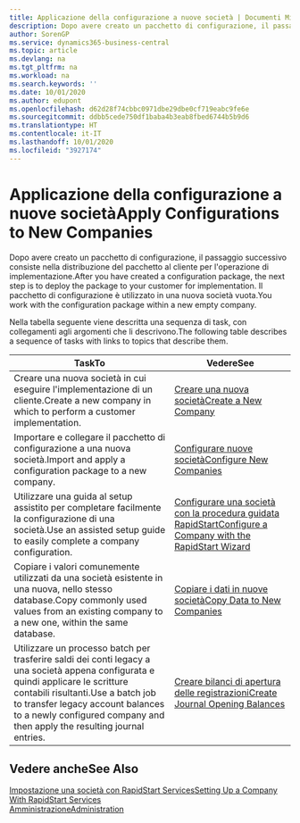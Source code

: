 ```yaml
---
title: Applicazione della configurazione a nuove società | Documenti Microsoft
description: Dopo avere creato un pacchetto di configurazione, il passaggio successivo consiste nella distribuzione del pacchetto al cliente per l'operazione di implementazione. Utilizzare la configurazione con una nuova società vuota.
author: SorenGP
ms.service: dynamics365-business-central
ms.topic: article
ms.devlang: na
ms.tgt_pltfrm: na
ms.workload: na
ms.search.keywords: ''
ms.date: 10/01/2020
ms.author: edupont
ms.openlocfilehash: d62d28f74cbbc0971dbe29dbe0cf719eabc9fe6e
ms.sourcegitcommit: ddbb5cede750df1baba4b3eab8fbed6744b5b9d6
ms.translationtype: HT
ms.contentlocale: it-IT
ms.lasthandoff: 10/01/2020
ms.locfileid: "3927174"
---
```

# <a name="apply-configurations-to-new-companies"></a><span data-ttu-id="4d336-104">Applicazione della configurazione a nuove società</span><span class="sxs-lookup"><span data-stu-id="4d336-104">Apply Configurations to New Companies</span></span>
<span data-ttu-id="4d336-105">Dopo avere creato un pacchetto di configurazione, il passaggio successivo consiste nella distribuzione del pacchetto al cliente per l'operazione di implementazione.</span><span class="sxs-lookup"><span data-stu-id="4d336-105">After you have created a configuration package, the next step is to deploy the package to your customer for implementation.</span></span> <span data-ttu-id="4d336-106">Il pacchetto di configurazione è utilizzato in una nuova società vuota.</span><span class="sxs-lookup"><span data-stu-id="4d336-106">You work with the configuration package within a new empty company.</span></span>  

 <span data-ttu-id="4d336-107">Nella tabella seguente viene descritta una sequenza di task, con collegamenti agli argomenti che li descrivono.</span><span class="sxs-lookup"><span data-stu-id="4d336-107">The following table describes a sequence of tasks with links to topics that describe them.</span></span>

|<span data-ttu-id="4d336-108">**Task**</span><span class="sxs-lookup"><span data-stu-id="4d336-108">**To**</span></span>|<span data-ttu-id="4d336-109">**Vedere**</span><span class="sxs-lookup"><span data-stu-id="4d336-109">**See**</span></span>|  
|------------|-------------|  
|<span data-ttu-id="4d336-110">Creare una nuova società in cui eseguire l'implementazione di un cliente.</span><span class="sxs-lookup"><span data-stu-id="4d336-110">Create a new company in which to perform a customer implementation.</span></span>|[<span data-ttu-id="4d336-111">Creare una nuova società</span><span class="sxs-lookup"><span data-stu-id="4d336-111">Create a New Company</span></span>](admin-how-to-create-a-new-company.md)|  
|<span data-ttu-id="4d336-112">Importare e collegare il pacchetto di configurazione a una nuova società.</span><span class="sxs-lookup"><span data-stu-id="4d336-112">Import and apply a configuration package to a new company.</span></span>|[<span data-ttu-id="4d336-113">Configurare nuove società</span><span class="sxs-lookup"><span data-stu-id="4d336-113">Configure New Companies</span></span>](admin-how-to-configure-new-companies.md)|  
|<span data-ttu-id="4d336-114">Utilizzare una guida al setup assistito per completare facilmente la configurazione di una società.</span><span class="sxs-lookup"><span data-stu-id="4d336-114">Use an assisted setup guide to easily complete a company configuration.</span></span>|[<span data-ttu-id="4d336-115">Configurare una società con la procedura guidata RapidStart</span><span class="sxs-lookup"><span data-stu-id="4d336-115">Configure a Company with the RapidStart Wizard</span></span>](admin-how-to-configure-a-company-with-the-rapidstart-wizard.md)|
|<span data-ttu-id="4d336-116">Copiare i valori comunemente utilizzati da una società esistente in una nuova, nello stesso database.</span><span class="sxs-lookup"><span data-stu-id="4d336-116">Copy commonly used values from an existing company to a new one, within the same database.</span></span>|[<span data-ttu-id="4d336-117">Copiare i dati in nuove società</span><span class="sxs-lookup"><span data-stu-id="4d336-117">Copy Data to New Companies</span></span>](admin-how-to-copy-data-to-new-companies.md)|  
|<span data-ttu-id="4d336-118">Utilizzare un processo batch per trasferire saldi dei conti legacy a una società appena configurata e quindi applicare le scritture contabili risultanti.</span><span class="sxs-lookup"><span data-stu-id="4d336-118">Use a batch job to transfer legacy account balances to a newly configured company and then apply the resulting journal entries.</span></span>|[<span data-ttu-id="4d336-119">Creare bilanci di apertura delle registrazioni</span><span class="sxs-lookup"><span data-stu-id="4d336-119">Create Journal Opening Balances</span></span>](admin-how-to-create-journal-opening-balances.md)|  

## <a name="see-also"></a><span data-ttu-id="4d336-120">Vedere anche</span><span class="sxs-lookup"><span data-stu-id="4d336-120">See Also</span></span>  
[<span data-ttu-id="4d336-121">Impostazione una società con RapidStart Services</span><span class="sxs-lookup"><span data-stu-id="4d336-121">Setting Up a Company With RapidStart Services</span></span>](admin-set-up-a-company-with-rapidstart.md)  
[<span data-ttu-id="4d336-122">Amministrazione</span><span class="sxs-lookup"><span data-stu-id="4d336-122">Administration</span></span>](admin-setup-and-administration.md)
